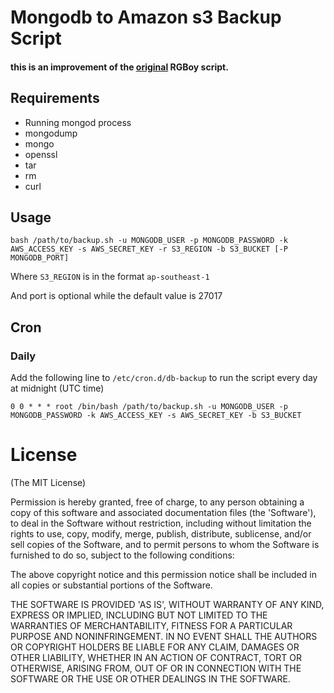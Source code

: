 # Mongodb to Amazon s3 Backup Script

#### this is an improvement of the [original](https://github.com/RGBboy/mongodb-s3-backup) RGBoy script.

## Requirements

* Running mongod process
* mongodump
* mongo
* openssl
* tar
* rm
* curl

## Usage

`bash /path/to/backup.sh -u MONGODB_USER -p MONGODB_PASSWORD -k AWS_ACCESS_KEY -s AWS_SECRET_KEY -r S3_REGION -b S3_BUCKET [-P MONGODB_PORT]`

Where `S3_REGION` is in the format `ap-southeast-1`

And port is optional while the default value is 27017

## Cron

### Daily

Add the following line to `/etc/cron.d/db-backup` to run the script every day at midnight (UTC time) 

    0 0 * * * root /bin/bash /path/to/backup.sh -u MONGODB_USER -p MONGODB_PASSWORD -k AWS_ACCESS_KEY -s AWS_SECRET_KEY -b S3_BUCKET

# License 

(The MIT License)

Permission is hereby granted, free of charge, to any person obtaining
a copy of this software and associated documentation files (the
'Software'), to deal in the Software without restriction, including
without limitation the rights to use, copy, modify, merge, publish,
distribute, sublicense, and/or sell copies of the Software, and to
permit persons to whom the Software is furnished to do so, subject to
the following conditions:

The above copyright notice and this permission notice shall be
included in all copies or substantial portions of the Software.

THE SOFTWARE IS PROVIDED 'AS IS', WITHOUT WARRANTY OF ANY KIND,
EXPRESS OR IMPLIED, INCLUDING BUT NOT LIMITED TO THE WARRANTIES OF
MERCHANTABILITY, FITNESS FOR A PARTICULAR PURPOSE AND NONINFRINGEMENT.
IN NO EVENT SHALL THE AUTHORS OR COPYRIGHT HOLDERS BE LIABLE FOR ANY
CLAIM, DAMAGES OR OTHER LIABILITY, WHETHER IN AN ACTION OF CONTRACT,
TORT OR OTHERWISE, ARISING FROM, OUT OF OR IN CONNECTION WITH THE
SOFTWARE OR THE USE OR OTHER DEALINGS IN THE SOFTWARE.
